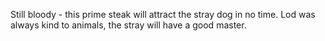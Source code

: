 Still bloody - this prime steak will attract the stray dog in no time. Lod was always kind to animals, the stray will have a good master.

